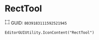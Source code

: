 # RectTool
![](/img/RectTool.png)
GUID: `8039183111592521945`
```
EditorGUIUtility.IconContent("RectTool")
```
